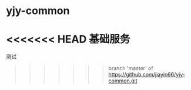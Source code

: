 # yjy-common
<<<<<<< HEAD
基础服务
=======
测试
>>>>>>> branch 'master' of https://github.com/jiayin66/yjy-common.git
